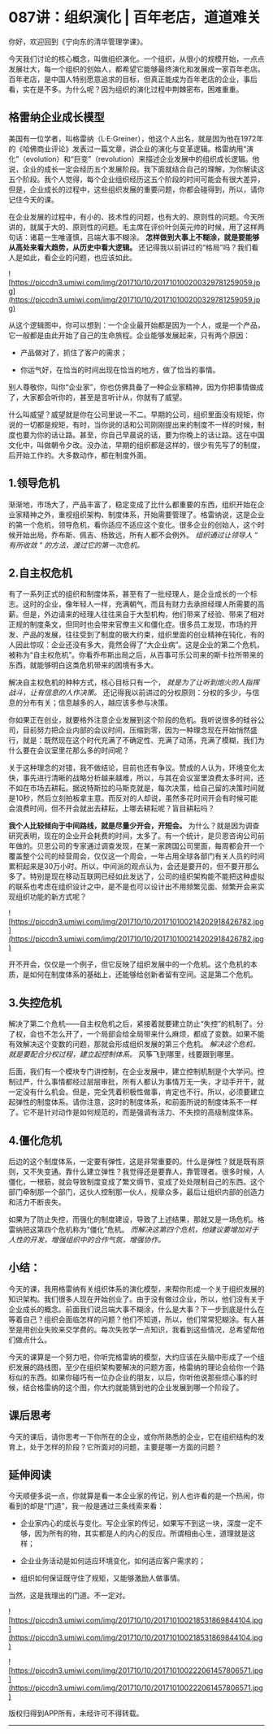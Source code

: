 # 087讲：组织演化 | 百年老店，道道难关

你好，欢迎回到《宁向东的清华管理学课》。

今天我们讨论的核心概念，叫做组织演化。一个组织，从很小的规模开始，一点点发展壮大，每一个组织的创始人，都希望它能够最终演化和发展成一家百年老店。百年老店，是中国人特别愿意追求的目标，但真正能成为百年老店的企业，事后看，实在是不多。为什么呢？因为组织的演化过程中荆棘密布，困难重重。

## 格雷纳企业成长模型

美国有一位学者，叫格雷纳（L·E·Greiner），他这个人出名，就是因为他在1972年的《哈佛商业评论》发表过一篇文章，讲企业的演化与变革逻辑。格雷纳用“演化”（evolution）和“巨变”（revolution）来描述企业发展中的组织成长逻辑。他说，企业的成长一定会经历五个发展阶段。我下面就结合自己的理解，为你解读这五个阶段。我个人觉得，每个企业组织经历这五个阶段的时间可能会有很大差异，但是，企业成长的过程中，这些组织发展的重要问题，你都会碰得到，所以，请你记住今天的课。

在企业发展的过程中，有小的、技术性的问题，也有大的、原则性的问题。今天所讲的，就属于大的、原则性的问题。毛主席在评价叶剑英元帅的时候，用了这样两句话：诸葛一生唯谨慎，吕端大事不糊涂。 **怎样做到大事上不糊涂，就是要能够从高处来看大趋势，从历史中看大逻辑。** 还记得我以前讲过的“格局”吗？我们看人是如此，看企业的问题，也应该如此。

![https://piccdn3.umiwi.com/img/201710/10/201710100200329781259059.jpg](https://piccdn3.umiwi.com/img/201710/10/201710100200329781259059.jpg)

从这个逻辑图中，你可以想到：一个企业最开始都是因为一个人，或是一个产品，它一般都是由此开始了自己的生命旅程。企业能够发展起来，只有两个原因：

* 产品做对了，抓住了客户的需求；

* 你运气好，在恰当的时间出现在恰当的地方，做了恰当的事情。

别人尊敬你，叫你“企业家”，你也仿佛具备了一种企业家精神，因为你把事情做成了，大家都会听你的，甚至是言听计从，你就有了威望。

什么叫威望？威望就是你在公司里说一不二。早期的公司，组织里面没有规矩，你说的一切都是规矩，有时，当你说的话和公司刚刚提出来的制度不一样的时候，制度也要为你的话让路。甚至，你自己早晨说的话，要为你晚上的话让路。这在中国文化中，叫做朝令夕改。没办法，早期的组织都是这样的，很少有先写了的制度，后开始工作的。大多数动作，都在制度外面。

## 1.领导危机

渐渐地，市场大了，产品丰富了，稳定变成了比什么都重要的东西，组织开始在企业家精神之外，重视组织架构、制度体系，开始需要管理了。格雷纳说，这是企业的第一个危机，领导危机，看你适应不适应这个变化。很多企业的创始人，这个时候开始出局，乔布斯、佩吉、杨致远，所有人都不会例外。 *组织通过让领导人 “ 有所收敛 ” 的方法，渡过它的第一次危机。*

## 2.自主权危机

有了一系列正式的组织和制度体系，甚至有了一批经理人，是企业成长的一个标志。这时的企业，像年轻人一样，充满朝气，而且有财力去承担经理人所需要的高薪。但是，外边请来的经理人往往来自于大型机构，他们带来了经验、带来了相对正规的制度条文，但同时也会带来官僚主义和僵化症。很多员工发现，市场的开发、产品的发展，往往受到了制度的极大约束，组织里面的创业精神在钝化，有的人因此惊叹：企业还没有多大，竟然会得了“大企业病”。这是企业的第二个危机，被称为“自主权危机”。你看乔布斯出局之后，从百事可乐公司来的斯卡拉所带来的东西，就能够明白这类危机带来的困境有多大。

解决自主权危机的种种方式，核心目标只有一个， *就是为了让听到炮火的人指挥战斗，让有信息的人作决策。* 还记得我以前讲过的分权原则：分权的多少，与信息的分布有关；信息越多的人，越应该多参与决策。

你如果正在创业，就要格外注意企业发展到这个阶段的危机。我听说很多的硅谷公司，目前努力把企业内部的会议时间，压缩到零，因为一种理念现在开始悄然盛行，就是：既然现在这个时代充满了不确定性、充满了动荡，充满了模糊，我们为什么要在会议室里花那么多的时间呢？

关于这种理念的对错，我不做结论，目前也还有争议。赞成的人认为，环境变化太快，事先进行清晰的战略分析越来越难，所以，与其在会议室里浪费太多时间，还不如在市场去耕耘。据说特斯拉的马斯克就是，每次决策，给自己留的决策时间就是10秒，然后立刻拍板拿主意。而反对的人却说，虽然多花时间开会有时候可能会浪费时间，但不开会就出去耕耘，上哪去耕耘呢？盲目耕耘吗？

 **我个人比较倾向于中间路线，就是尽量少开会，开短会。** 为什么？就是因为调查研究表明，现在的企业开会耗费的时间，太多了。有一个统计，是贝恩咨询公司前年做的。贝恩公司的专家通过调查发现，在某一家跨国公司里面，每周都会开一个覆盖整个公司的经营周会，仅仅这一个周会，一年占用全球各部门有关人员的时间累积起来是30万小时。所以，中间派的观点认为，会还是要开的，但不要开那么多了。特别是现在移动互联网已经如此发达了，公司的组织架构能不能把这种虚拟的联系也考虑在组织设计之中，是不是也可以设计出不用频繁见面、频繁开会来实现组织功能的新方式呢？ 

![https://piccdn3.umiwi.com/img/201710/10/201710100214202918426782.jpg](https://piccdn3.umiwi.com/img/201710/10/201710100214202918426782.jpg)

开不开会，仅仅是一个例子，但它反映了组织发展中的一个危机。这个危机的本质，是如何在制度体系的基础上，还能够给创新者留有空间。这是第二个危机。

## 3.失控危机

解决了第二个危机——自主权危机之后，紧接着就要建立防止“失控”的机制了。分了权，会也不怎么开了，一个局部会给全局带来什么麻烦，都成了变数。如果不能有效解决这个变数的问题，那就会形成组织发展的第三个危机。 *解决这个危机，就是要配合分权过程，建立起控制体系。* 风筝飞到哪里，线要跟到哪里。

后面，我们有一个模块专门讲控制，在企业发展中，建立控制机制是个大学问。控制过严，什么事情都经过层层审批，所有人都认为事情万无一失，才动手开干，就一定没有什么机会。但是，完全凭着积极性做事，肯定也不行。所以，必须要建立起弹性的制度体系。请你注意，这时的制度体系，和前面所说的制度体系不一样了。它不是针对动作是如何规范的，而是强调有活力、不失控的高级制度体系。

## 4.僵化危机

后边的这个制度体系，一定要有弹性，这是非常重要的。什么是弹性？就是既有原则，又不失变通。靠什么建立弹性？我觉得还是要靠人，靠管理者。很多时候，人僵化，一根筋，就会导致制度变成了繁文缛节，变成了处处限制自己的东西。这个部门牵制那一个部门，这伙人控制那一伙人，规章众多，最后让组织内部的创造力和活力不断丧失。

如果为了防止失控，而强化的制度建设，导致了上述结果，那就又是一场危机。格雷纳把这第四个危机称为“僵化”危机。 *而解决这第四个危机，他建议要增加对于人性的开发，增强组织中的合作气氛，增强协作。*

## 小结：

今天的课，我用格雷纳有关组织体系的演化模型，来帮你形成一个关于组织发展的知识架构。我们很多人现在开始创业了。由于没有做过企业，所以，他们没有关于企业成长的概念。前面我们说吕端大事不糊涂，什么是大事？下一步到底是什么在等着自己？组织会面临怎样的问题？他们不知道，所以，他们常常犯糊涂。有人甚至是用创业失败来交学费的。每次失败学一点知识，我看到这些情况，总希望帮他们做点什么。

今天的课算是一个努力吧，你听完格雷纳的模型，大约应该在头脑中形成了一个组织发展的路线图，至少在组织架构要解决的问题方面，格雷纳的理论会给你一个路标似的东西。如果你碰巧有一位办企业的朋友，以后，你听他说那些烦心事的时候，结合格雷纳的这个图，你大约就能猜到他的企业发展到哪一个阶段了。

## 课后思考

今天的课后，请你思考一下你所在的企业，或你所熟悉的企业，它在组织结构的发育上，处于怎样的阶段？它所面对的问题，主要是哪一方面的问题？

## 延伸阅读

今天顺便多说一点，你就算是看一本企业家的传记，别人也许看的是一个热闹，你看到的却是“门道”，我一般是通过三条线索来看：

* 企业家内心的成长与变化。写企业家的传记，如果写不到这一块，深度一定不够，因为所有的物，其实都是人的内心的反应。所谓相由心生，道理就是这样；

* 企业业务活动是如何适应环境变化，如何适应客户需求的；

* 组织如何保证既守住了规矩，又能够激励人做事情。

当然，这是我理出的门道。不一定对。

![https://piccdn3.umiwi.com/img/201710/10/201710100218531869844104.jpg](https://piccdn3.umiwi.com/img/201710/10/201710100218531869844104.jpg)

![https://piccdn3.umiwi.com/img/201710/10/201710100222061457806571.jpg](https://piccdn3.umiwi.com/img/201710/10/201710100222061457806571.jpg)

版权归得到APP所有，未经许可不得转载。

---
